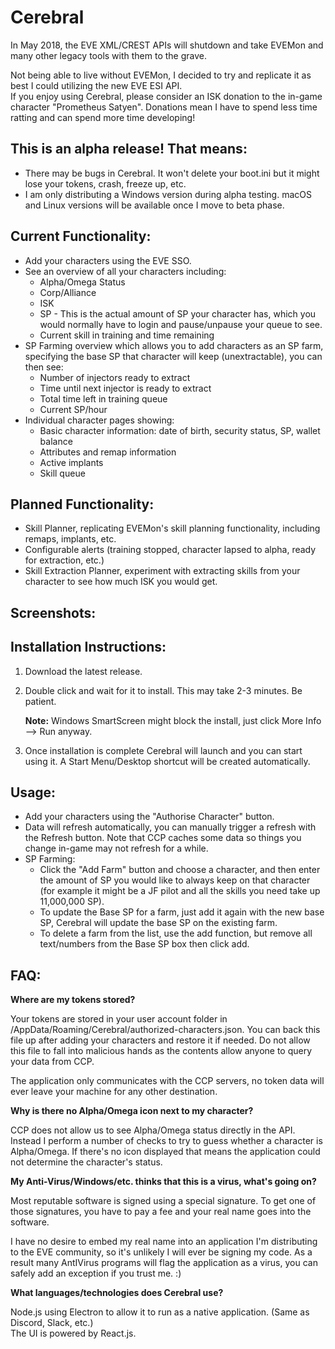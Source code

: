 # Cerebral

In May 2018, the EVE XML/CREST APIs will shutdown and take EVEMon and many other legacy tools with them to the grave.

Not being able to live without EVEMon, I decided to try and replicate it as best I could utilizing the new EVE ESI API.  
If you enjoy using Cerebral, please consider an ISK donation to the in-game character "Prometheus Satyen". Donations mean I have to spend less time ratting and can spend more time developing!

This is an alpha release! That means:
-------------------------
* There may be bugs in Cerebral. It won't delete your boot.ini but it might lose your tokens, crash, freeze up, etc.
* I am only distributing a Windows version during alpha testing. macOS and Linux versions will be available once I move to beta phase.

Current Functionality:
-------------------------
* Add your characters using the EVE SSO.
* See an overview of all your characters including:
    * Alpha/Omega Status
    * Corp/Alliance
    * ISK
    * SP - This is the actual amount of SP your character has, which you would normally have to login and pause/unpause your queue to see.
    * Current skill in training and time remaining
* SP Farming overview which allows you to add characters as an SP farm, specifying the base SP that character will keep (unextractable), you can then see:
    * Number of injectors ready to extract
    * Time until next injector is ready to extract
    * Total time left in training queue
    * Current SP/hour
* Individual character pages showing:
    * Basic character information: date of birth, security status, SP, wallet balance
    * Attributes and remap information
    * Active implants
    * Skill queue

Planned Functionality:
-------------------------
* Skill Planner, replicating EVEMon's skill planning functionality, including remaps, implants, etc.
* Configurable alerts (training stopped, character lapsed to alpha, ready for extraction, etc.)
* Skill Extraction Planner, experiment with extracting skills from your character to see how much ISK you would get.

Screenshots:
-------------------------

Installation Instructions:
-------------------------
1. Download the latest release.
2. Double click and wait for it to install. This may take 2-3 minutes. Be patient.
    
    **Note:** Windows SmartScreen might block the install, just click More Info --> Run anyway.
3. Once installation is complete Cerebral will launch and you can start using it. A Start Menu/Desktop shortcut will be created automatically.

Usage:
-------------------------
* Add your characters using the "Authorise Character" button.
* Data will refresh automatically, you can manually trigger a refresh with the Refresh button. Note that CCP caches some data so things you change in-game may not refresh for a while.
* SP Farming:
    * Click the "Add Farm" button and choose a character, and then enter the amount of SP you would like to always keep on that character (for example it might be a JF pilot and all the skills you need take up 11,000,000 SP).
    * To update the Base SP for a farm, just add it again with the new base SP, Cerebral will update the base SP on the existing farm.
    * To delete a farm from the list, use the add function, but remove all text/numbers from the Base SP box then click add.

FAQ:
-------------------------
**Where are my tokens stored?**

Your tokens are stored in your user account folder in <YourUserFolder>/AppData/Roaming/Cerebral/authorized-characters.json. You can back this file up after adding your characters and restore it if needed. Do not allow this file to fall into malicious hands as the contents allow anyone to query your data from CCP.

The application only communicates with the CCP servers, no token data will ever leave your machine for any other destination.

**Why is there no Alpha/Omega icon next to my character?**

CCP does not allow us to see Alpha/Omega status directly in the API. Instead I perform a number of checks to try to guess whether a character is Alpha/Omega. If there's no icon displayed that means the application could not determine the character's status.

**My Anti-Virus/Windows/etc. thinks that this is a virus, what's going on?**

Most reputable software is signed using a special signature. To get one of those signatures, you have to pay a fee and your real name goes into the software.

I have no desire to embed my real name into an application I'm distributing to the EVE community, so it's unlikely I will ever be signing my code. As a result many AntIVirus programs will flag the application as a virus, you can safely add an exception if you trust me. :)

**What languages/technologies does Cerebral use?**

Node.js using Electron to allow it to run as a native application. (Same as Discord, Slack, etc.)  
The UI is powered by React.js.